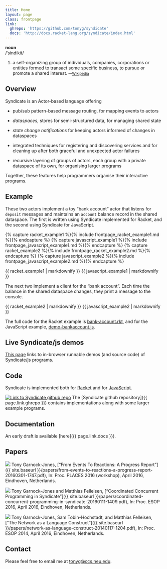```yaml
---
title: Home
layout: page
class: frontpage
link:
  ghrepo: 'https://github.com/tonyg/syndicate'
  docs: 'http://docs.racket-lang.org/syndicate/index.html'
---
```


**noun**  
/ˈsindikit/

1. a self-organizing group of individuals, companies, corporations or
   entities formed to transact some specific business, to pursue or
   promote a shared interest.
   <small>—[Wikipedia](https://en.wikipedia.org/wiki/Syndicate)</small>

<div></div>

<!-- # Motivation -->

<!-- Every interactive program needs some way of -->

<!--  - representing the *conversations* it is having as *concurrent -->
<!--    components* -->

<!--  - *mapping incoming events* to these components -->

<!--  - managing the *shared understanding* that the components are -->
<!--    building as they work towards the program's goal -->

<!--  - cleaning up shared state after *partial failure* of a component -->

<!--  - *scoping* interactions and shared state inside the program -->

<!-- Existing programming languages lack linguistic support for these -->
<!-- requirements, leaving the programmer to fend for themselves. -->

<!-- Syndicate is a language designed to help organise interactive -->
<!-- programs. -->

## Overview

Syndicate is an Actor-based language offering

 - pub/sub pattern-based message routing, for mapping events to actors

 - *dataspaces*, stores for semi-structured data, for managing shared
   state

 - *state change notifications* for keeping actors informed of changes
   in dataspaces

 - integrated techniques for registering and discovering services and
   for cleaning up after both graceful and unexpected actor failures

 - recursive layering of groups of actors, each group with a private
   dataspace of its own, for organising larger programs

<!-- Together, these features help address the above challenges. -->

Together, these features help programmers organise their interactive programs.

## Example

These two actors implement a toy “bank account” actor that listens for
`deposit` messages and maintains an `account` balance record in the
shared dataspace. The first is written using Syndicate implemented for
Racket, and the second using Syndicate for JavaScript.

{% capture racket_example1 %}{% include frontpage_racket_example1.md %}{% endcapture %}
{% capture javascript_example1 %}{% include frontpage_javascript_example1.md %}{% endcapture %}
{% capture racket_example2 %}{% include frontpage_racket_example2.md %}{% endcapture %}
{% capture javascript_example2 %}{% include frontpage_javascript_example2.md %}{% endcapture %}

<div class="frontpage_code_examples">
{{ racket_example1 | markdownify }}
{{ javascript_example1 | markdownify }}
</div>

The next two implement a client for the “bank account”. Each time the
balance in the shared dataspace changes, they print a message to the
console.

<div class="frontpage_code_examples">
{{ racket_example2 | markdownify }}
{{ javascript_example2 | markdownify }}
</div>

The full code for the Racket example is
[bank-account.rkt](https://github.com/tonyg/syndicate/blob/master/racket/syndicate/examples/actor/bank-account.rkt),
and for the JavaScript example,
[demo-bankaccount.js](https://github.com/tonyg/syndicate/blob/master/js/compiler/demo-bankaccount.js).

## Live Syndicate/js demos

[This page](examples/) links to in-browser runnable demos (and source
code) of Syndicate/js programs.

## Code

Syndicate is implemented both for [Racket](http://racket-lang.org/)
and for [JavaScript](https://en.wikipedia.org/wiki/ECMAScript).

<a href="{{ page.link.ghrepo }}"><img class="leftfloat" alt="Link to Syndicate github repo" src="{{ site.baseurl }}/img/GitHub-Mark-64px.png"></a>
The [Syndicate github repository]({{ page.link.ghrepo }}) contains
implementations along with some larger example programs.

<div class="clear"></div>

## Documentation

An early draft is available [here]({{ page.link.docs }}).

## Papers

<a href="{{ site.baseurl }}/papers/from-events-to-reactions-a-progress-report-20160301-1747.pdf"><img class="leftfloat" src="{{ site.baseurl }}/img/pdf_icon_gen_48x49.png"></a>
Tony Garnock-Jones, [“From Events To Reactions: A Progress Report”]({{
site.baseurl
}}/papers/from-events-to-reactions-a-progress-report-20160301-1747.pdf),
In: Proc. PLACES 2016 (workshop), April 2016, Eindhoven, Netherlands.

<div class="clear"></div>

<a href="{{ site.baseurl }}/papers/coordinated-concurrent-programming-in-syndicate-20160111-1409.pdf"><img class="leftfloat" src="{{ site.baseurl }}/img/pdf_icon_gen_48x49.png"></a>
Tony Garnock-Jones and Matthias Felleisen,
[“Coordinated Concurrent Programming in Syndicate”]({{ site.baseurl
}}/papers/coordinated-concurrent-programming-in-syndicate-20160111-1409.pdf),
In: Proc. ESOP 2016, April 2016, Eindhoven, Netherlands.

<div class="clear"></div>

<a href="{{ site.baseurl }}/papers/network-as-language-construct-20140117-1204.pdf"><img class="leftfloat" src="{{ site.baseurl }}/img/pdf_icon_gen_48x49.png"></a>
Tony Garnock-Jones, Sam Tobin-Hochstadt, and Matthias Felleisen,
[“The Network as a Language Construct”]({{ site.baseurl
}}/papers/network-as-language-construct-20140117-1204.pdf),
In: Proc. ESOP 2014, April 2016, Eindhoven, Netherlands.

<div class="clear"></div>

## Contact

Please feel free to email me at <a href="mailto:tonyg@ccs.neu.edu">tonyg@ccs.neu.edu</a>.
